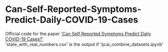 # Can-Self-Reported-Symptoms-Predict-Daily-COVID-19-Cases
Official code for the paper ['Can Self Reported Symptoms Predict Daily COVID-19 Cases?'](https://arxiv.org/abs/2105.08321) <br>
'state_with_real_numbers.csv' is the output if 'ijcai_combine_datasets.ipynb' 

